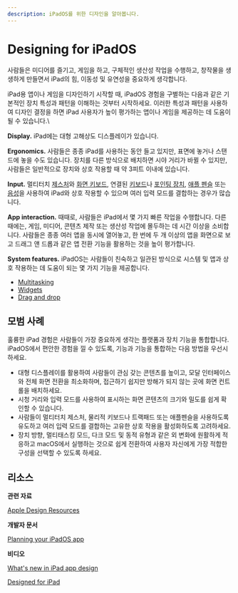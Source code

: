 ```yaml
---
description: iPadOS를 위한 디자인을 알아봅니다.
---
```


# Designing for iPadOS

사람들은 미디어를 즐기고, 게임을 하고, 구체적인 생산성 작업을 수행하고, 창작물을 생생하게 만들면서 iPad의 힘, 이동성 및 유연성을 중요하게 생각합니다.

iPad용 앱이나 게임을 디자인하기 시작할 때, iPadOS 경험을 구별하는 다음과 같은 기본적인 장치 특성과 패턴을 이해하는 것부터 시작하세요. 이러한 특성과 패턴을 사용하여 디자인 결정을 하면 iPad 사용자가 높이 평가하는 앱이나 게임을 제공하는 데 도움이 될 수 있습니다.\


**Display.** iPad에는 대형 고해상도 디스플레이가 있습니다.

**Ergonomics.** 사람들은 종종 iPad를 사용하는 동안 들고 있지만, 표면에 놓거나 스탠드에 놓을 수도 있습니다. 장치를 다른 방식으로 배치하면 시야 거리가 바뀔 수 있지만, 사람들은 일반적으로 장치와 상호 작용할 때 약 3피트 이내에 있습니다.

**Input.** 멀티터치 [제스처](https://developer.apple.com/design/human-interface-guidelines/inputs/touchscreen-gestures)와 [화면 키보드](https://developer.apple.com/design/human-interface-guidelines/components/selection-and-input/onscreen-keyboards), 연결된 [키보드](https://developer.apple.com/design/human-interface-guidelines/inputs/keyboards)나 [포인팅 장치](https://developer.apple.com/design/human-interface-guidelines/inputs/pointing-devices), [애플 펜슬](https://developer.apple.com/design/human-interface-guidelines/inputs/apple-pencil-and-scribble) 또는 [음성](https://developer.apple.com/design/human-interface-guidelines/technologies/siri/introduction)을 사용하여 iPad와 상호 작용할 수 있으며 여러 입력 모드를 결합하는 경우가 많습니다.&#x20;

**App interaction.** 때때로, 사람들은 iPad에서 몇 가지 빠른 작업을 수행합니다. 다른 때에는, 게임, 미디어, 콘텐츠 제작 또는 생산성 작업에 몰두하는 데  시간 이상을 소비합니다. 사람들은 종종 여러 앱을 동시에 열어놓고, 한 번에 두 개 이상의 앱을 화면으로 보고 드래그 앤 드롭과 같은 앱 전환 기능을 활용하는 것을 높이 평가합니다.

**System features.** iPadOS는 사람들이 친숙하고 일관된 방식으로 시스템 및 앱과 상호 작용하는 데 도움이 되는 몇 가지 기능을 제공합니다.

* [Multitasking](https://developer.apple.com/design/human-interface-guidelines/patterns/multitasking)
* [Widgets](https://developer.apple.com/design/human-interface-guidelines/components/system-experiences/widgets)
* [Drag and drop](https://developer.apple.com/design/human-interface-guidelines/patterns/drag-and-drop)

## **모범** **사례**

훌륭한 iPad 경험은 사람들이 가장 중요하게 생각는 플랫폼과 장치 기능을 통합합니다. iPadOS에서 편안한 경험을 낄 수 있도록, 기능과 기능을 통합하는 다음 방법을 우선시 하세요.

* 대형 디스플레이를 활용하여 사람들이 관심 갖는 콘텐츠를 높이고, 모달 인터페이스와 전체 화면 전환을 최소화하며, 접근하기 쉽지만 방해가 되지 않는 곳에 화면 컨트롤을 배치하세요.
* 시청 거리와 입력 모드를 사용하여 표시하는 화면 콘텐츠의 크기와 밀도를 쉽게 확인할 수 있습니다.
* 사람들이 멀티터치 제스처, 물리적 키보드나 트랙패드 또는 애플펜슬을 사용하도록 유도하고 여러 입력 모드를 결합하는 고유한 상호 작용을 활성화하도록 고려하세요.
* 장치 방향, 멀티태스킹 모드, 다크 모드 및 동적 유형과 같은 외 변화에 원활하게 적응하고 macOS에서 실행하는 것으로 쉽게 전환하여 사용자 자신에게 가장 적합한 구성을 선택할 수 있도록 하세요.

## 리소스

**관련 자료**

[Apple Design Resources](https://developer.apple.com/design/resources/#ios-apps)

**개발자 문서**

[Planning your iPadOS app](https://developer.apple.com/ipados/planning/)

**비디오**

[What's new in iPad app design](https://developer.apple.com/videos/play/wwdc2022/10009/)

[Designed for iPad](https://developer.apple.com/videos/play/wwdc2020/10206/)
